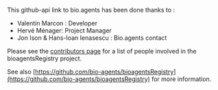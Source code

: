 This github-api link to bio.agents has been done thanks to :
- Valentin Marcon : Developer
- Hervé Ménager: Project Manager
- Jon Ison & Hans-Ioan Ienasescu : Bio.agents contact

Please see the [contributors page](http://bioagents.readthedocs.io/en/latest/contributors.html) for a list of people involved in the bioagentsRegistry project.

See also [https://github.com/bio-agents/bioagentsRegistry](https://github.com/bio-agents/bioagentsRegistry) for more information.